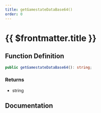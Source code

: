 ```yaml
---
title: getGamestateDataBase64()
order: 0
---
```


# {{ $frontmatter.title }}

## Function Definition

```ts
public getGamestateDataBase64(): string;
```

### Returns

* string

## Documentation

<!--@include: ./parts/getGamestateDataBase64.md-->
